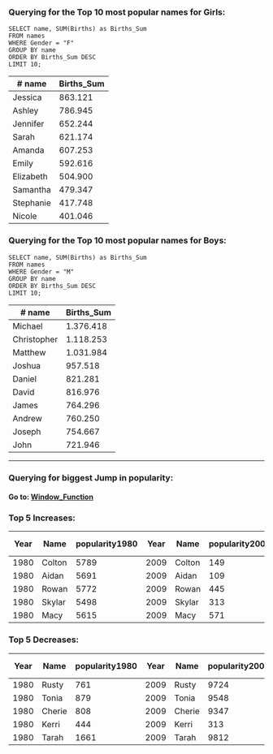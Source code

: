 ### Querying for the Top 10 most popular names for Girls:
```
SELECT name, SUM(Births) as Births_Sum 
FROM names
WHERE Gender = "F"
GROUP BY name
ORDER BY Births_Sum DESC
LIMIT 10;
```

| # name | Births_Sum |
|--|--|
|Jessica	  |  863.121|
|Ashley	|786.945
|Jennifer	 | 652.244|
| Sarah	| 621.174|
| Amanda	| 607.253|
|Emily	 |592.616 |
| Elizabeth	| 504.900|
| Samantha	| 479.347|
| Stephanie	| 417.748|
|Nicole	 |401.046 |

### Querying for the Top 10 most popular names for Boys:
```
SELECT name, SUM(Births) as Births_Sum 
FROM names
WHERE Gender = "M"
GROUP BY name
ORDER BY Births_Sum DESC
LIMIT 10;
```

| # name | Births_Sum |
|--|--|
|Michael	|  1.376.418|
|Christopher	|1.118.253
|Matthew	| 1.031.984|
| Joshua	| 957.518|
| Daniel	| 821.281|
|David	|816.976|
| James	| 764.296|
| Andrew	| 760.250|
| Joseph	| 754.667|
|John	|721.946|
---
### Querying for biggest Jump in popularity: 

#### Go to: [Window_Function](https://github.com/mfernandezcean/BabyNames/blob/main/Window_Function/Readme.md)

### Top 5 Increases:
| Year	 |Name	  | popularity1980	|Year	 |Name	 | popularity2009	|Increase of | 
|--|--|--|--|--|--|--|
|  1980	|  Colton	| 5789	|2009	 | Colton	| 149	|5640 |
| 1980	 | Aidan	 | 5691	| 2009	|Aidan	 | 109	|5582 |
| 1980	 | Rowan	 |5772	 |2009	 | Rowan	| 445	|5327 |
| 1980	 |Skylar	  | 5498	|2009	 |Skylar	 |313	 |5185 |
| 1980	 | Macy	 | 5615	|2009	 | Macy	| 571	|5044 |

### Top 5 Decreases:
| Year	 |Name	  | popularity1980	|Year	 |Name	 | popularity2009	|Decrease of | 
|--|--|--|--|--|--|--|
|  1980	|  Rusty	| 761	|2009	 | Rusty	| 9724	|8963|
| 1980	 | Tonia	| 879	| 2009	|Tonia	| 9548	|8669|
| 1980	 | Cherie	|808	|2009	 | Cherie	| 9347	|8539|
| 1980	 |Kerri	| 444	|2009	 |Kerri	|313	 |8279|
| 1980	 | Tarah		 | 1661	|2009	 | Tarah	| 9812	|8151|
